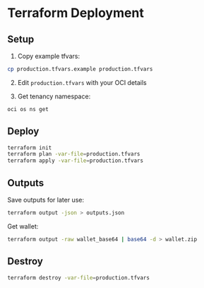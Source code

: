 # Terraform Deployment

## Setup

1. Copy example tfvars:
```bash
cp production.tfvars.example production.tfvars
```

2. Edit `production.tfvars` with your OCI details

3. Get tenancy namespace:
```bash
oci os ns get
```

## Deploy

```bash
terraform init
terraform plan -var-file=production.tfvars
terraform apply -var-file=production.tfvars
```

## Outputs

Save outputs for later use:
```bash
terraform output -json > outputs.json
```

Get wallet:
```bash
terraform output -raw wallet_base64 | base64 -d > wallet.zip
```

## Destroy

```bash
terraform destroy -var-file=production.tfvars
```
